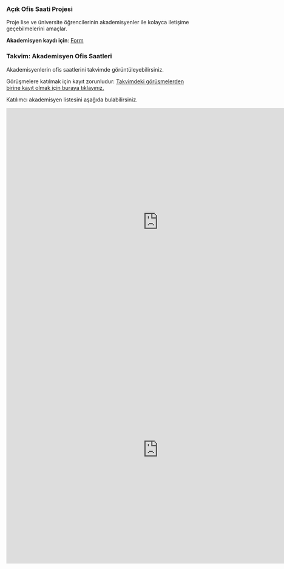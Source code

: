 ### Açık Ofis Saati Projesi
Proje lise ve üniversite öğrencilerinin akademisyenler ile kolayca iletişime geçebilmelerini amaçlar.


**Akademisyen kaydı için**: [Form](https://forms.gle/EF9CgphMEuacXWXp6)

### Takvim: Akademisyen Ofis Saatleri

Akademisyenlerin ofis saatlerini takvimde görüntüleyebilirsiniz. 

Görüşmelere katılmak için kayıt zorunludur: [Takvimdeki görüşmelerden birine kayıt olmak için buraya tıklayınız.](https://forms.gle/MbLGU4aJF8fRSzrU8)

 
Katılımcı akademisyen listesini aşağıda bulabilirsiniz.
 
  
<iframe src="https://calendar.google.com/calendar/embed?src=acikofissaati%40gmail.com&ctz=Europe%2FIstanbul" style="border: 0" width="800" height="600" frameborder="0" scrolling="no"></iframe>

<iframe src="https://docs.google.com/spreadsheets/d/e/2PACX-1vREGSfogeIrBjtrGkIt1D3FzQlaFqiTl5SQdRN9dzNXyBG4IUE_BKk_XgOu0Nm9ia9VNS528atRLpp1/pubhtml?widget=true&amp;headers=false" style="border: 0" width="800" height="600" frameborder="0" scrolling="no"></iframe>
